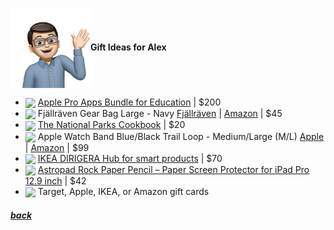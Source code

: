 <img src="assets/images/alex3.png" align="center" width="128" >**Gift Ideas for Alex**

- <a href="https://www.apple.com/us-edu/shop/product/BMGE2Z/A/pro-apps-bundle-for-education"><img src="https://store.storeimages.cdn-apple.com/4982/as-images.apple.com/is/BMGE2?wid=1144&hei=1144&fmt=jpeg&qlt=90&.v=1612566484000" align="center" width="64" ></a> [Apple Pro Apps Bundle for Education](https://www.apple.com/us-edu/shop/product/BMGE2Z/A/pro-apps-bundle-for-education) |
  $200
- <a href="https://www.fjallraven.com/us/en-us/bags-gear/accessories/wallets-small-bags/gear-bag-large"><img src="https://www.fjallraven.com/4940a0/globalassets/catalogs/fjallraven/f2/f242/f24214/f560/7323450022334_ss18_a_gear_bag_large_21.jpg?width=1360&height=1360&mode=BoxPad&bgcolor=fff&quality=100" align="center" width="64" ></a> Fjällräven Gear Bag Large - Navy [Fjällräven](https://www.fjallraven.com/us/en-us/bags-gear/accessories/wallets-small-bags/gear-bag-large) |
  [Amazon](https://www.amazon.com/Fjallraven-Gear-Bag-Navy-Large/dp/B00F18XPDK/) |
  $45
- <a href="https://www.amazon.com/gp/product/0760375119"><img src="https://m.media-amazon.com/images/I/A1HNFYuW4VL._SL1500_.jpg" align="center" width="64" ></a> [The National Parks Cookbook](https://www.amazon.com/gp/product/0760375119) |
  $20
- <a href="https://www.apple.com/us-edu/shop/product/MT613AM/A/49mm-blue-black-trail-loop-s-m?"><img src="https://store.storeimages.cdn-apple.com/4982/as-images.apple.com/is/MT613ref_AV3?wid=2000&hei=2000&fmt=jpeg&qlt=90&.v=1692899042125" align="center" width="64" ></a> Apple Watch Band Blue/Black Trail Loop - Medium/Large (M/L) [Apple](https://www.apple.com/us-edu/shop/product/MT613AM/A/49mm-blue-black-trail-loop-s-m) |
  [Amazon](https://www.amazon.com/Apple-Watch-Band-Trail-Black/dp/B0CHX3VTSL/) |
  $99
- <a href="https://www.ikea.com/us/en/p/dirigera-hub-for-smart-products-white-smart-50503414/"><img src="https://www.ikea.com/us/en/images/products/dirigera-hub-for-smart-products-white-smart__1032017_pe836737_s5.jpg?f=xl" align="center" width="64" ></a> [IKEA DIRIGERA Hub for smart products](https://www.ikea.com/us/en/p/dirigera-hub-for-smart-products-white-smart-50503414/) |
$70
- <a href="https://www.amazon.com/Astropad-Rock-Paper-Pencil-Replacement/dp/B0CKJSQGJR"><img src="https://m.media-amazon.com/images/I/71axeInMaLL._AC_SL1500_.jpg" align="center" width="64" ></a> [Astropad Rock Paper Pencil – Paper Screen Protector for iPad Pro 12.9 inch](https://www.amazon.com/Astropad-Rock-Paper-Pencil-Replacement/dp/B0CKJSQGJR) |
$42
- <img src="https://www.justdrums.com/wp-content/uploads/2018/12/giftcard_image1.png" align="center" width="64"> Target, Apple, IKEA, or Amazon gift cards

<!--
<a href="link"><img src="imagelink" align="center" width="64" ></a> [ItemName](link) |
$price
-->

##### [back](readme.md)
